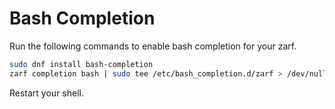 # Bash Completion

Run the following commands to enable bash completion for your zarf.

```bash
sudo dnf install bash-completion
zarf completion bash | sudo tee /etc/bash_completion.d/zarf > /dev/null
```

Restart your shell.